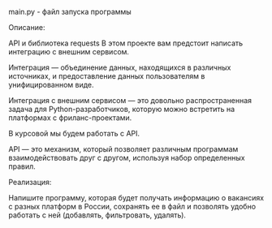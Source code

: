 main.py - файл запуска программы

Описание:

API и библиотека requests
В этом проекте вам предстоит написать интеграцию с внешним сервисом.

Интеграция — объединение данных, находящихся в различных источниках, и предоставление данных пользователям в унифицированном виде.

Интеграция с внешним сервисом — это довольно распространенная задача для Python-разработчиков, которую можно встретить на платформах с фриланс-проектами.

В курсовой мы будем работать с API.

API — это механизм, который позволяет различным программам взаимодействовать друг с другом, используя набор определенных правил.

Реализация:

Напишите программу, которая будет получать информацию о вакансиях с разных платформ в России, сохранять ее в файл и позволять удобно работать с ней (добавлять, фильтровать, удалять).